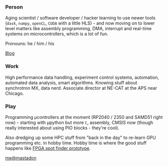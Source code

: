 ### Person

Aging scientist / software developer / hacker learning to use newer tools (`dask`, `numpy`, `openCL`, `CUDA` with a little HLS) - and now moving on to lower level matters like assembly programming, DMA, interrupt and real-time systems on microcontrollers, which is a lot of fun.

Pronouns: he / him / his

[Blog](https://graeme-winter.github.io/)

### Work

High performance data handling, experiment control systems, automation, automated data analysis, smart algorithms. Knowing stuff about synchrotron MX, data nerd. Associate director at NE-CAT at the APS near Chicago.

### Play

Programming µcontrollers at the moment (RP2040 / 2350 and SAMD51 right now) - starting with µpython but more `C`, assembly, CMSIS now (though really interested about using PIO blocks - they're cool).

Also dredging up some HPC stuff from "back in the day" to re-learn GPU programming etc. in hobby time. Hobby time is where the good stuff happens like [FPGA spot finder prototype](https://github.com/graeme-winter/fpga-spot-finder).

<a rel="me" href="https://mas.to/@graemewinter">me@mastadon</a>
